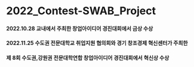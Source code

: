 # 2022_Contest-SWAB_Project

 #### 2022.10.28 교내에서 주최한 창업아이디어 경진대회에서 금상 수상
 #### 2022.11.25 수도권 전문대학교 취업지원 협의회와 경기 창조경제 혁신센터가 주최한
  #### 제 8회 수도권,강원권 전문대학연합 창업아이디어 경진대회에서 혁신상 수상
